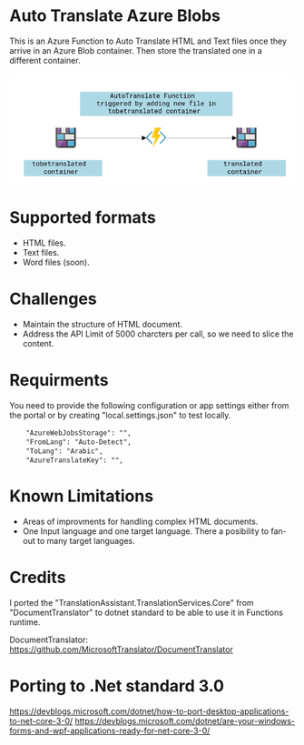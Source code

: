# Auto Translate Azure Blobs
This is an Azure Function to Auto Translate HTML and Text files once they arrive in an Azure Blob container. Then store the translated one in a different container.

<p align="center">
  <img src="AutoTranslateBlobs.png">
</p>

# Supported formats
- HTML files.
- Text files.
- Word files (soon).

# Challenges
- Maintain the structure of HTML document.
- Address the API Limit of 5000 charcters per call, so we need to slice the content.

# Requirments
You need to provide the following configuration or app settings either from the portal or by creating "local.settings.json" to test locally.
```
    "AzureWebJobsStorage": "",
    "FromLang": "Auto-Detect",
    "ToLang": "Arabic",
    "AzureTranslateKey": "",
```
# Known Limitations
- Areas of improvments for handling complex HTML documents.
- One Input language and one target language. There a posibility to fan-out to many target languages.

# Credits
I ported the "TranslationAssistant.TranslationServices.Core" from "DocumentTranslator" to dotnet standard to be able to use it in Functions runtime.

DocumentTranslator: https://github.com/MicrosoftTranslator/DocumentTranslator

# Porting to .Net standard 3.0
https://devblogs.microsoft.com/dotnet/how-to-port-desktop-applications-to-net-core-3-0/
https://devblogs.microsoft.com/dotnet/are-your-windows-forms-and-wpf-applications-ready-for-net-core-3-0/
